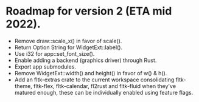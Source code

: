 # Roadmap for version 2 (ETA mid 2022). 

- Remove draw::scale_x() in favor of scale(). 
- Return Option String for WidgetExt::label(). 
- Use i32 for app::set_font_size(). 
- Enable adding a backend (graphics driver) through Rust. 
- Export app submodules. 
- Remove WidgetExt::width() and height() in favor of w() & h(). 
- Add an fltk-extras crate to the current workspace consolidating fltk-theme, fltk-flex, fltk-calendar, fl2rust and fltk-fluid when they've matured enough, these can be individually enabled using feature flags.  
